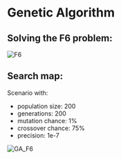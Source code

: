 # Genetic Algorithm

## Solving the F6 problem:

![F6](https://github.com/gmfaria6/TSIA_GA/blob/main/F6_plot.png)



## Search map:

Scenario with: 
- population size: 200
- generations: 200
- mutation chance: 1%
- crossover chance: 75%
- precision: 1e-7

![GA_F6](https://github.com/gmfaria6/TSIA_GA/blob/main/GA_F6.png)

